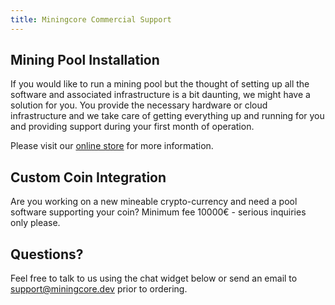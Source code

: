 ```yaml
---
title: Miningcore Commercial Support
---
```

## Mining Pool Installation

If you would like to run a mining pool but the thought of setting up all the software and associated infrastructure is a bit daunting, we might have a solution for you. You provide the necessary hardware or cloud infrastructure and we take care of getting everything up and running for you and providing support during your first month of operation. 

Please visit our [online store](https://miningcore-support.myshopify.com/) for more information. 

## Custom Coin Integration

Are you working on a new mineable crypto-currency and need a pool software supporting your coin? Minimum fee 10000€ - serious inquiries only please.

## Questions?

Feel free to talk to us using the chat widget below or send an email to [support@miningcore.dev](mailto:support@miningcore.dev) prior to ordering.

<script type="text/javascript" id="hs-script-loader" async defer src="//js-eu1.hs-scripts.com/25078611.js"></script>
